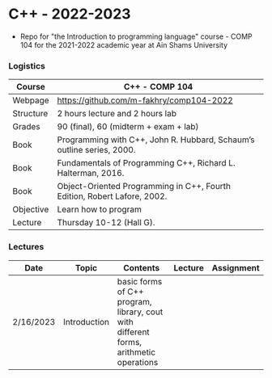# C++ - 2022-2023

- Repo for "the Introduction to programming language" course - COMP 104 for the 2021-2022 academic year at Ain Shams University

### Logistics

Course | C++ - COMP 104
---|----
Webpage| https://github.com/m-fakhry/comp104-2022
Structure | 2 hours lecture and 2 hours lab
Grades | 90 (final), 60 (midterm + exam + lab)
Book | Programming with C++, John R. Hubbard, Schaum’s outline series, 2000.
Book | Fundamentals of Programming C++, Richard L. Halterman, 2016.
Book | Object-Oriented Programming in C++, Fourth Edition, Robert Lafore, 2002.
Objective | Learn how to program
Lecture| Thursday 10-12 (Hall G).

### Lectures

Date | Topic | Contents | Lecture | Assignment
---|---|---|---|---
2/16/2023|Introduction | basic forms of C++ program, library, cout with different forms, arithmetic operations |  | 
